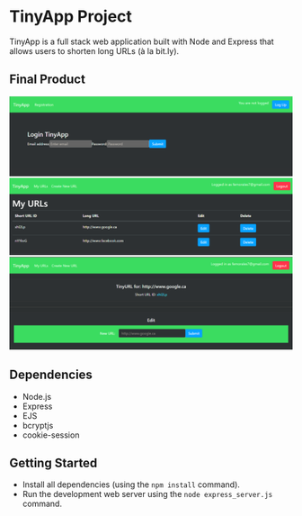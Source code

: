 # TinyApp Project

TinyApp is a full stack web application built with Node and Express that allows users to shorten long URLs (à la bit.ly).

## Final Product

!["screenshot description"](docs\login.PNG)
!["screenshot description"](docs\urls.PNG)
!["screenshot description"](docs\edit.PNG)

## Dependencies

- Node.js
- Express
- EJS
- bcryptjs
- cookie-session

## Getting Started

- Install all dependencies (using the `npm install` command).
- Run the development web server using the `node express_server.js` command.